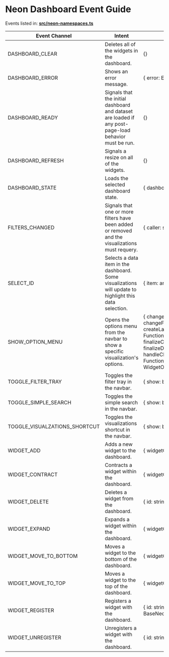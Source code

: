 # Neon Dashboard Event Guide

Events listed in:  [**src/neon-namespaces.ts**](./src/neon-namespaces.ts)

Event Channel | Intent | Event Payload
--------------|--------|--------------
DASHBOARD_CLEAR | Deletes all of the widgets in the dashboard. | {}
DASHBOARD_ERROR | Shows an error message. | { error: Error, message: string }
DASHBOARD_READY | Signals that the initial dashboard and dataset are loaded if any post-page-load behavior must be run. | {}
DASHBOARD_REFRESH | Signals a resize on all of the widgets. | {}
DASHBOARD_STATE | Loads the selected dashboard state. | { dashboard: Dashboard }
FILTERS_CHANGED | Signals that one or more filters have been added or removed and the visualizations must requery. | { caller: string, change: Map }
SELECT_ID | Selects a data item in the dashboard.  Some visualizations will update to highlight this data selection. | { item: any, metadata: any }
SHOW_OPTION_MENU | Opens the options menu from the navbar to show a specific visualization's options. | { changeData: Function, changeFilterData: Function, createLayer: Function, deleteLayer: Function, exportData: Function, finalizeCreateLayer: Function, finalizeDeleteLayer: Function, handleChangeSubcomponentType: Function, options: WidgetOptionCollection }
TOGGLE_FILTER_TRAY | Toggles the filter tray in the navbar. | { show: boolean }
TOGGLE_SIMPLE_SEARCH | Toggles the simple search in the navbar. | { show: boolean }
TOGGLE_VISUALZATIONS_SHORTCUT | Toggles the visualizations shortcut in the navbar. | { show: boolean }
WIDGET_ADD | Adds a new widget to the dashboard. | { widgetGridItem: NeonGridItem }
WIDGET_CONTRACT | Contracts a widget within the dashboard. | { widgetGridItem: NeonGridItem }
WIDGET_DELETE | Deletes a widget from the dashboard. | { id: string }
WIDGET_EXPAND | Expands a widget within the dashboard. | { widgetGridItem: NeonGridItem }
WIDGET_MOVE_TO_BOTTOM | Moves a widget to the bottom of the dashboard. | { widgetGridItem: NeonGridItem }
WIDGET_MOVE_TO_TOP | Moves a widget to the top of the dashboard. | { widgetGridItem: NeonGridItem }
WIDGET_REGISTER | Registers a widget with the dashboard. | { id: string, widget: BaseNeonComponent }
WIDGET_UNREGISTER | Unregisters a widget with the dashboard. | { id: string }
